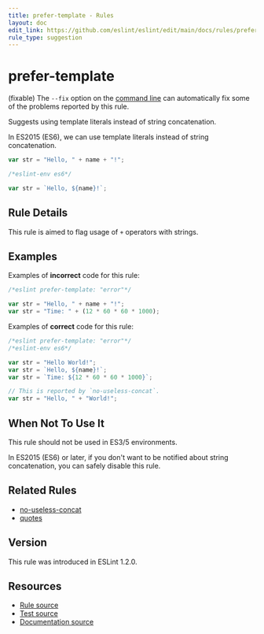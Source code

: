 ```yaml
---
title: prefer-template - Rules
layout: doc
edit_link: https://github.com/eslint/eslint/edit/main/docs/rules/prefer-template.md
rule_type: suggestion
---
```

<!-- Note: No pull requests accepted for this file. See README.md in the root directory for details. -->

# prefer-template

(fixable) The `--fix` option on the [command line](../user-guide/command-line-interface#fixing-problems) can automatically fix some of the problems reported by this rule.

Suggests using template literals instead of string concatenation.

In ES2015 (ES6), we can use template literals instead of string concatenation.

```js
var str = "Hello, " + name + "!";
```

```js
/*eslint-env es6*/

var str = `Hello, ${name}!`;
```

## Rule Details

This rule is aimed to flag usage of `+` operators with strings.

## Examples

Examples of **incorrect** code for this rule:

```js
/*eslint prefer-template: "error"*/

var str = "Hello, " + name + "!";
var str = "Time: " + (12 * 60 * 60 * 1000);
```

Examples of **correct** code for this rule:

```js
/*eslint prefer-template: "error"*/
/*eslint-env es6*/

var str = "Hello World!";
var str = `Hello, ${name}!`;
var str = `Time: ${12 * 60 * 60 * 1000}`;

// This is reported by `no-useless-concat`.
var str = "Hello, " + "World!";
```

## When Not To Use It

This rule should not be used in ES3/5 environments.

In ES2015 (ES6) or later, if you don't want to be notified about string concatenation, you can safely disable this rule.

## Related Rules

* [no-useless-concat](no-useless-concat)
* [quotes](quotes)

## Version

This rule was introduced in ESLint 1.2.0.

## Resources

* [Rule source](https://github.com/eslint/eslint/tree/HEAD/lib/rules/prefer-template.js)
* [Test source](https://github.com/eslint/eslint/tree/HEAD/tests/lib/rules/prefer-template.js)
* [Documentation source](https://github.com/eslint/eslint/tree/HEAD/docs/rules/prefer-template.md)
